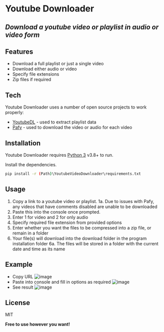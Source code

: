 # Youtube Downloader
## _Download a youtube video or playlist in audio or video form_


## Features

- Download a full playlist or just a single video
- Download either audio or video
- Specify file extensions
- Zip files if required


## Tech

Youtube Downloader uses a number of open source projects to work properly:

- [YoutubeDL] - used to extract playlist data
- [Pafy] - used to download the video or audio for each video

## Installation

Youtube Downloader requires [Python 3](https://www.python.org/downloads//) v3.8+ to run.

Install the dependencies.

```sh
pip install -r (Path)\YoutubeVideoDownloader\requirements.txt
```

## Usage

  1. Copy a link to a youtube video or playlist.
    1a. Due to issues with Pafy, any videos that have comments disabled are unable to be downloaded
  2. Paste this into the console once prompted.
  3. Enter 1 for video and 2 for only audio
  4. Specify required file extension from provided options
  5. Enter whether you want the files to be compressed into a zip file, or remain in a folder
  6. Your file(s) will download into the download folder in the program installation folder
    6a. The files will be stored in a folder with the current date and time as its name

## Example
- Copy URL
![image](https://user-images.githubusercontent.com/79090791/124382145-d5dea500-dcbd-11eb-9c3f-6e6f975f3a8c.png)
- Paste into console and fill in options as required
![image](https://user-images.githubusercontent.com/79090791/124382312-a4b2a480-dcbe-11eb-8eb3-f46a94791d31.png)
- See result
![image](https://user-images.githubusercontent.com/79090791/124382371-feb36a00-dcbe-11eb-91c5-886d494630bf.png)

## License

MIT

**Free to use however you want!**


   [YoutubeDL]: <https://github.com/ytdl-org/youtube-dl>
   [Pafy]: <https://github.com/mps-youtube/pafy>
   


